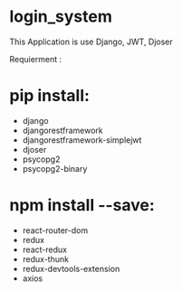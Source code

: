 # login_system
This Application is use Django, JWT, Djoser

Requierment :
# pip install:
  - django
  - djangorestframework
  - djangorestframework-simplejwt
  - djoser
  - psycopg2
  - psycopg2-binary

# npm install --save:
  - react-router-dom
  - redux
  - react-redux
  - redux-thunk
  - redux-devtools-extension
  - axios